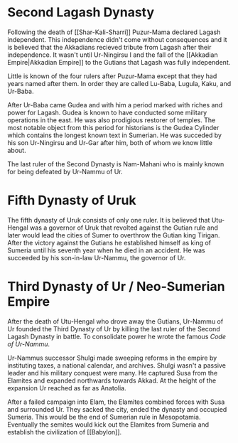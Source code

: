 # Second Lagash Dynasty
Following the death of [[Shar-Kali-Sharri]] Puzur-Mama declared Lagash independent. This independence didn't come without consequences and it is believed that the Akkadians recieved tribute from Lagash after their independence. It wasn't until Ur-Ningirsu I and the fall of the [[Akkadian Empire|Akkadian Empire]] to the Gutians that Lagash was fully independent.

Little is known of the four rulers after Puzur-Mama except that they had years named after them. In order they are called Lu-Baba, Lugula, Kaku, and Ur-Baba.

After Ur-Baba came Gudea and with him a period marked with riches and power for Lagash. Gudea is known to have conducted some military operations in the east. He was also prodigious restorer of temples. The most notable object from this period for historians is the Gudea Cylinder which contains the longest known text in Sumerian. He was succeded by his son Ur-Ningirsu and Ur-Gar after him, both of whom we know little about.

The last ruler of the Second Dynasty is Nam-Mahani who is mainly known for being defeated by Ur-Nammu of Ur.

# Fifth Dynasty of Uruk
The fifth dynasty of Uruk consists of only one ruler. It is believed that Utu-Hengal was a governor of Uruk that revolted against the Gutian rule and later would lead the cities of Sumer to overthrow the Gutian king Tirigan. After the victory against the Gutians he established himself as king of Sumeria until his seventh year when he died in an accident. He was succeeded by his son-in-law Ur-Nammu, the governor of Ur.

# Third Dynasty of Ur / Neo-Sumerian Empire
After the death of Utu-Hengal who drove away the Gutians, Ur-Nammu of Ur founded the Third Dynasty of Ur by killing the last ruler of the Second Lagash Dynasty in battle. To consolidate power he wrote the famous *Code of Ur-Nammu*.

Ur-Nammus successor Shulgi made sweeping reforms in the empire by instituting taxes, a national calendar, and archives. Shulgi wasn't a passive leader and his military conquest were many. He captured Susa from the Elamites and expanded northwards towards Akkad. At the height of the expansion Ur reached as far as Anatolia.

After a failed campaign into Elam, the Elamites combined forces with Susa and surrounded Ur. They sacked the city, ended the dynasty and occupied Sumeria. This would be the end of Sumerian rule in Mesopotamia. Eventually the semites would kick out the Elamites from Sumeria and establish the civilization of [[Babylon]]. 